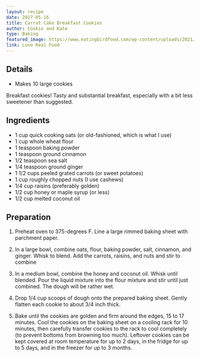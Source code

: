 ```yaml
---
layout: recipe
date: 2017-05-16
title: Carrot Cake Breakfast Cookies
author: Cookie and Kate
type: Baking
featured_image: https://www.eatingbirdfood.com/wp-content/uploads/2021/08/carrot-cake-breakfast-cookies-hero.jpg
link: Love Real Food
---
```


## Details
* Makes 10 large cookies

Breakfast cookies! Tasty and substantial breakfast, especially with a bit less sweetener than suggested.


## Ingredients

* 1 cup quick cooking oats (or old-fashioned, which is what I use)
* 1 cup whole wheat flour
* 1 teaspoon baking powder
* 1 teaspoon ground cinnamon
* 1/2 teaspoon sea salt
* 1/4 teaspoon ground ginger
* 1 1/2 cups peeled grated carrots (or sweet potatoes)
* 1 cup roughly chopped nuts (I use cashews)
* 1/4 cup raisins (preferably golden)
* 1/2 cup honey or maple syrup (or less)
* 1/2 cup melted coconut oil


## Preparation

1. Preheat oven to 375-degrees F. Line a large rimmed baking sheet with parchment paper.

2. In a large bowl, combine oats, flour, baking powder, salt, cinnamon, and ginger. Whisk to blend. Add the carrots, raisins, and nuts and stir to combine

3. In a medium bowl, combine the honey and coconut oil. Whisk until blended. Pour the liquid mixture into the flour mixture and stir until just combined. The dough will be rather wet.

4. Drop 1/4 cup scoops of dough onto the prepared baking sheet. Gently flatten each cookie to about 3/4 inch thick.

5. Bake until the cookies are golden and firm around the edges, 15 to 17 minutes. Cool the cookies on the baking sheet on a cooling rack for 10 minutes, then carefully transfer cookies to the rack to cool completely (to prevent bottoms from browning too much). Leftover cookies can be kept covered at room temperature for up to 2 days, in the fridge for up to 5 days, and in the freezer for up to 3 months.
